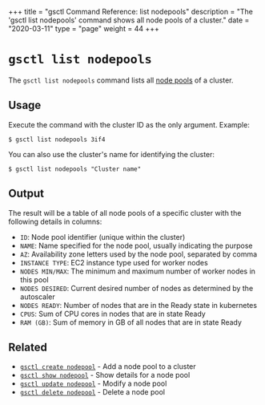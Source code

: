 +++
title = "gsctl Command Reference: list nodepools"
description = "The 'gsctl list nodepools' command shows all node pools of a cluster."
date = "2020-03-11"
type = "page"
weight = 44
+++

# `gsctl list nodepools`

The `gsctl list nodepools` command lists all [node pools](/basics/nodepools/) of a cluster.

## Usage

Execute the command with the cluster ID as the only argument. Example:

```nohighlight
$ gsctl list nodepools 3if4
```

You can also use the cluster's name for identifying the cluster:

```nohighlight
$ gsctl list nodepools "Cluster name"
```

## Output

The result will be a table of all node pools of a specific cluster with the following details in columns:

- `ID`:             Node pool identifier (unique within the cluster)
- `NAME`:           Name specified for the node pool, usually indicating the purpose
- `AZ`:             Availability zone letters used by the node pool, separated by comma
- `INSTANCE TYPE`:  EC2 instance type used for worker nodes
- `NODES MIN/MAX`:  The minimum and maximum number of worker nodes in this pool
- `NODES DESIRED`:  Current desired number of nodes as determined by the autoscaler
- `NODES READY`:    Number of nodes that are in the Ready state in kubernetes
- `CPUS`:           Sum of CPU cores in nodes that are in state Ready
- `RAM (GB)`:       Sum of memory in GB of all nodes that are in state Ready

## Related

- [`gsctl create nodepool`](/reference/gsctl/create-nodepool/) - Add a node pool to a cluster
- [`gsctl show nodepool`](/reference/gsctl/show-nodepool/) - Show details for a node pool
- [`gsctl update nodepool`](/reference/gsctl/update-nodepool/) - Modify a node pool
- [`gsctl delete nodepool`](/reference/gsctl/delete-nodepool/) - Delete a node pool
